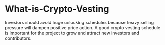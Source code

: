 # What-is-Crypto-Vesting
Investors should avoid huge unlocking schedules because heavy selling pressure will dampen positive price action. A good crypto vesting schedule is important for the project to grow and attract new investors and contributors. 
